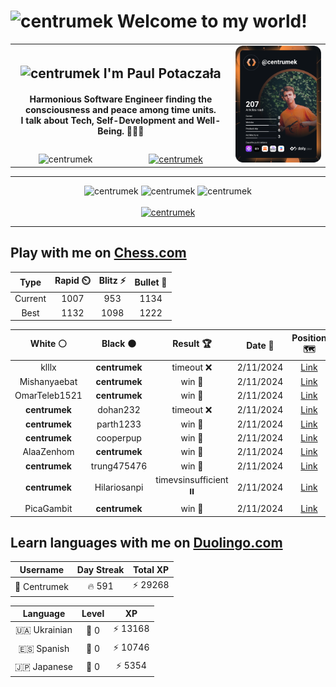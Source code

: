 <h1>
  <img
    src="https://emojis.slackmojis.com/emojis/images/1531849430/4246/blob-sunglasses.gif"
    width="30"
    alt="centrumek"
  />
  Welcome to my world!
</h1>

<table>
  <tbody>
    <tr>
      <td align="center" width="70%" colspan="2">
        <h2>
          <img
            src="https://raw.githubusercontent.com/MartinHeinz/MartinHeinz/master/wave.gif"
            width="30px"
            alt="centrumek"
          />
          I'm Paul Potaczała
        </h2>
        <h4>
          Harmonious Software Engineer finding the consciousness and peace among time units.
          <br/>
          I talk about Tech, Self-Development and Well-Being. 🌿🧘🚀
        </h4>
      </td>
      <td width="30%" rowspan="2">
        <a href="https://app.daily.dev/centrumek">
          <img
            src="./devcard.svg"
            alt="centrumek"
          />
        </a>
      </td>
    </tr>
    <tr align="center">
      <td>
        <img
          src="https://komarev.com/ghpvc/?username=centrumek&label=visitors&color=0e75b6&style=flat"
          alt="centrumek"
        >
      </td>
      <td>
        <a href="https://stackoverflow.com/users/14496012/centrumek">
          <img
            src="https://stackoverflow.com/users/flair/14496012.png?theme=dark"
            alt="centrumek"
          >
        </a>
      </td>
    </tr>
  </tbody>
</table>

---
<div align="center">
  <img 
    src="https://github-readme-stats.vercel.app/api?username=centrumek&show_icons=true&count_private=true&theme=dark&hide_border=true&hide=issues,contribs&bg_color=00000000"
    alt="centrumek"
  />
  <img
    src="https://github-readme-stats.vercel.app/api/top-langs/?username=centrumek&layout=compact&hide_border=true&theme=dark&bg_color=00000000&langs_count=6&exclude_repo=air-statistic-app"
    alt="centrumek"
  />
  <img 
    src="https://github-readme-streak-stats.herokuapp.com?user=centrumek&theme=dark&hide_border=true&background=FFFFFF00"
    alt="centrumek"
  />
  <br/>
  <br/>
  <a href="https://www.buymeacoffee.com/centrumek">
    <img
      src="https://cdn.buymeacoffee.com/buttons/v2/default-orange.png"
      height="50"
      width="210"
      alt="centrumek"
    />
  </a>
</div>

---

## Play with me on [Chess.com](https://www.chess.com/member/centrumek)

<div align="center">
<!--START_SECTION:chessStats-->
<!-- Automatically generated with https://github.com/Balastrong/chess-stats-action -->

| Type | Rapid ⏲️ | Blitz ⚡ | Bullet 🔫 |
|:---:|:---:|:---:|:---:|
| Current | 1007 | 953 | 1134 |
| Best | 1132 | 1098 | 1222 |

| White ⚪ | Black ⚫ | Result 🏆 | Date 📅 | Position 🗺️ | Type 🕕 |
|:---:|:---:|:---:|:---:|:---:|:---:|
| klllx | **centrumek** | timeout ❌ | 2/11/2024 | <a href="http://www.ee.unb.ca/cgi-bin/tervo/fen.pl?select=4r2r/pp1k1R2/2p5/8/1B1Pp1p1/4P1q1/PP2K3/8 b - -">Link</a> | Bullet |
| Mishanyaebat | **centrumek** | win 🥇 | 2/11/2024 | <a href="http://www.ee.unb.ca/cgi-bin/tervo/fen.pl?select=8/3k4/2p1p3/p2pP1NB/3P2n1/2P3Q1/1q3r2/1K1R4 w - -">Link</a> | Bullet |
| OmarTeleb1521 | **centrumek** | win 🥇 | 2/11/2024 | <a href="http://www.ee.unb.ca/cgi-bin/tervo/fen.pl?select=8/pp2k3/2p1b3/3p2K1/6p1/2BBP1P1/PPP2r2/8 w - -">Link</a> | Bullet |
| **centrumek** | dohan232 | timeout ❌ | 2/11/2024 | <a href="http://www.ee.unb.ca/cgi-bin/tervo/fen.pl?select=1Q6/4bppk/4p2p/B2p4/2bP4/5PPP/5R1K/5q2 w - -">Link</a> | Bullet |
| **centrumek** | parth1233 | win 🥇 | 2/11/2024 | <a href="http://www.ee.unb.ca/cgi-bin/tervo/fen.pl?select=r7/p1N3pp/4k3/2P2pn1/P2P4/4P3/1B4PP/5RK1 b - -">Link</a> | Bullet |
| **centrumek** | cooperpup | win 🥇 | 2/11/2024 | <a href="http://www.ee.unb.ca/cgi-bin/tervo/fen.pl?select=8/1bk4p/1B2p1p1/P7/4P1P1/2b2P2/7P/6K1 b - -">Link</a> | Bullet |
| AlaaZenhom | **centrumek** | win 🥇 | 2/11/2024 | <a href="http://www.ee.unb.ca/cgi-bin/tervo/fen.pl?select=8/pppkn1R1/3pr3/4p3/1PP1P2P/P2P4/4K3/2B5 w - -">Link</a> | Bullet |
| **centrumek** | trung475476 | win 🥇 | 2/11/2024 | <a href="http://www.ee.unb.ca/cgi-bin/tervo/fen.pl?select=kR5r/2p3pp/p1p5/2B5/4P3/8/6PP/3R2K1 b - -">Link</a> | Bullet |
| **centrumek** | Hilariosanpi | timevsinsufficient ⏸️ | 2/11/2024 | <a href="http://www.ee.unb.ca/cgi-bin/tervo/fen.pl?select=8/1p6/p2k4/2pp4/8/3K4/8/8 b - -">Link</a> | Bullet |
| PicaGambit | **centrumek** | win 🥇 | 2/11/2024 | <a href="http://www.ee.unb.ca/cgi-bin/tervo/fen.pl?select=r1b4r/pp6/2p1kn1b/8/2PP1P1p/5N1P/PP2NKP1/R1B5 w - -">Link</a> | Bullet |

<!--END_SECTION:chessStats-->
</div>

## Learn languages with me on [Duolingo.com](https://www.duolingo.com/profile/Centrumek)

<div align="center">
<!--START_SECTION:duolingoStats-->
<!-- Automatically generated with https://github.com/centrumek/duolingo-readme-stats-->

| Username | Day Streak | Total XP |
|:---:|:---:|:---:|
| 👤 Centrumek | 🔥 591 | ⚡ 29268 |

| Language | Level | XP |
|:---:|:---:|:---:|
| 🇺🇦 Ukrainian | 👑 0 | ⚡ 13168 |
| 🇪🇸 Spanish | 👑 0 | ⚡ 10746 |
| 🇯🇵 Japanese | 👑 0 | ⚡ 5354 |

<!--END_SECTION:duolingoStats-->
</div>
<!--
**centrumek/centrumek** is a ✨ _special_ ✨ repository because its `README.md` (this file) appears on your GitHub profile.

Here are some ideas to get you started:

- 🔭 I’m currently working on ...
- 🌱 I’m currently learning ...
- 👯 I’m looking to collaborate on ...
- 🤔 I’m looking for help with ...
- 💬 Ask me about ...
- 📫 How to reach me: ...
- 😄 Pronouns: ...
- ⚡ Fun fact: ...
-->
